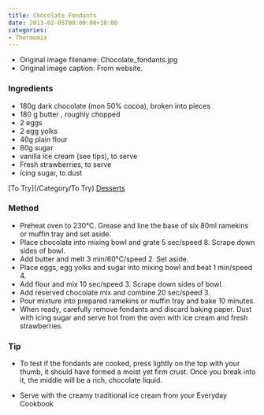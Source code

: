 ```yaml
---
title: Chocolate Fondants
date: 2013-02-05T00:00:00+10:00
categories:
- Thermomix
---
```







* Original image filename: Chocolate_fondants.jpg
* Original image caption: From website.


### Ingredients

* 180g dark chocolate (mon 50% cocoa), broken into pieces
* 180 g butter , roughly chopped
* 2 eggs 
* 2 egg yolks 
* 40g plain flour 
* 80g sugar 
* vanilla ice cream (see tips), to serve
* Fresh strawberries, to serve
* icing sugar, to dust

[To Try](/Category/To Try) [Desserts](/Category/Desserts)

### Method

* Preheat oven to 230°C. Grease and line the base of six 80ml ramekins or muffin tray and set aside.
* Place chocolate into mixing bowl and grate 5 sec/speed 8. Scrape down sides of bowl.
* Add butter and melt 3 min/60°C/speed 2. Set aside.
* Place eggs, egg yolks and sugar into mixing bowl and beat 1 min/speed 4.
* Add flour and mix 10 sec/speed 3. Scrape down sides of bowl.
* Add reserved chocolate mix and combine 20 sec/speed 3.
* Pour mixture into prepared ramekins or muffin tray and bake 10 minutes.
* When ready, carefully remove fondants and discard baking paper. Dust with icing sugar and serve hot from the oven with ice cream and fresh strawberries.

### Tip

* To test if the fondants are cooked, press lightly on the top with your thumb, it should have formed a moist yet firm crust. Once you break into it, the middle will be a rich, chocolate liquid. 

* Serve with the creamy traditional ice cream from your Everyday Cookbook
